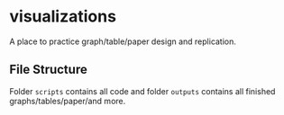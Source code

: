 # visualizations
A place to practice graph/table/paper design and replication. 

## File Structure
Folder `scripts` contains all code and folder `outputs` contains all finished graphs/tables/paper/and more.
